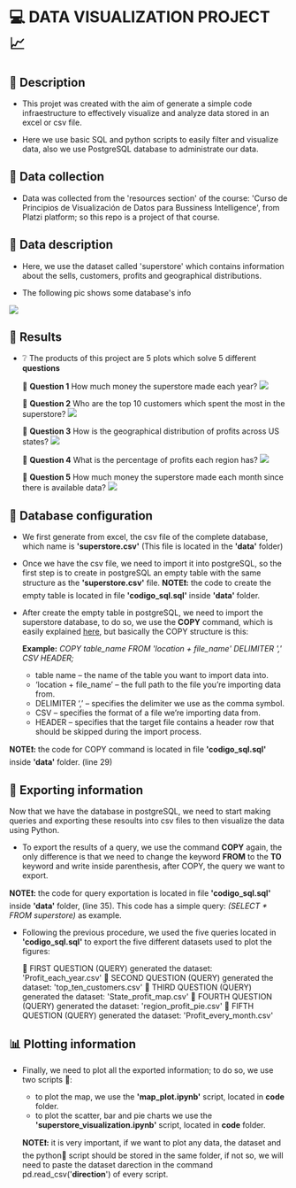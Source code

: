 # :computer: DATA VISUALIZATION PROJECT :chart_with_upwards_trend:

## :scroll: Description
* This projet was created with the aim of generate a simple code infraestructure to effectively visualize and analyze data stored in an excel or csv file. 

* Here we use basic SQL and python scripts to easily filter and visualize data, also we use PostgreSQL database to administrate our data. 

## :minidisc: Data collection 

* Data was collected from the 'resources section' of the course: 'Curso de Principios de Visualización de Datos para Bussiness Intelligence', from Platzi platform; so this repo is a project of that course. 

## :notebook: Data description

* Here, we use the dataset called 'superstore' which contains information about the sells, customers, profits and geographical distributions. 

* The following pic shows some database's info

![](plots/database_info.PNG) 

## :satellite: Results 

* :grey_question: The products of this project are 5 plots which solve 5 different **questions**

    :herb: **Question 1** How much money the superstore made each year?
    ![](plots/year_vs_profit_scatter_plot.png) 

    :herb: **Question 2** Who are the top 10 customers which spent the most in the superstore?
    ![](plots/Top_ten_customers_bar_plot.png)

    :herb: **Question 3** How is the geographical distribution of profits across US states?
    ![](plots/state_profit_map_image.png)

    :herb: **Question 4** What is the percentage of profits each region has?
    ![](plots/percentage_profit_per_region.png)

    :herb: **Question 5** How much money the superstore made each month since there is available data?
    ![](plots/month_vs_profit_scatter_plot.png)


## :minidisc: Database configuration 

* We first generate from excel, the csv file of the complete database, which name is **'superstore.csv'** (This file is located in the **'data'** folder)

* Once we have the csv file, we need to import it into postgreSQL, so the first step is to create in postgreSQL an empty table with the same structure as the **'superstore.csv'** file. 
**NOTE:exclamation::** the code to create the empty table is located in file **'codigo_sql.sql'** inside **'data'** folder. 

* After create the empty table in postgreSQL, we need to import the superstore database, to do so, we use the **COPY** command, which is easily explained [here](https://blog.devart.com/how-to-import-and-export-csv-files-into-a-postgresql-database.html#:~:text=Importing%20a%20CSV%20file%20using%20a%20COPY%20statement&text=Here's%20the%20basic%20syntax%20of,you're%20importing%20data%20from.), but basically the COPY structure is this: 

    **Example:** *COPY table_name  FROM 'location + file_name' DELIMITER ',' CSV HEADER;*

    * table name – the name of the table you want to import data into.
    * ‘location + file_name’ – the full path to the file you’re importing data from.
    * DELIMITER ‘,’ – specifies the delimiter we use as the comma symbol.
    * CSV – specifies the format of a file we’re importing data from.
    * HEADER – specifies that the target file contains a header row that should be skipped during the import process.

**NOTE:exclamation::** the code for COPY command is located in file **'codigo_sql.sql'** inside **'data'** folder. (line 29)

## :electric_plug: Exporting information 

Now that we have the database in postgreSQL, we need to start making queries and exporting these resoults into csv files to then visualize the data using Python. 

* To export the results of a query, we use the command **COPY** again, the only difference is that we need to change the keyword **FROM** to the **TO** keyword and write inside parenthesis, after COPY, the query we want to export. 

**NOTE:exclamation::** the code for query exportation is located in file **'codigo_sql.sql'** inside **'data'** folder, (line 35). This code has a simple query: *(SELECT * FROM superstore)* as example.

* Following the previous procedure, we used the five queries located in **'codigo_sql.sql'** to export the five different datasets used to plot the figures:
    
    :elephant: FIRST QUESTION (QUERY) generated the dataset: 'Profit_each_year.csv'
    :elephant: SECOND QUESTION (QUERY) generated the dataset: 'top_ten_customers.csv'
    :elephant: THIRD QUESTION (QUERY) generated the dataset: 'State_profit_map.csv'
    :elephant: FOURTH QUESTION (QUERY) generated the dataset: 'region_profit_pie.csv'
    :elephant: FIFTH QUESTION (QUERY) generated the dataset: 'Profit_every_month.csv'


## :bar_chart: Plotting information
* Finally, we need to plot all the exported information; to do so, we use two scripts :snake::
    * to plot the map, we use the **'map_plot.ipynb'** script, located in **code** folder.
    * to plot the scatter, bar and pie charts we use the **'superstore_visualization.ipynb'** script, located in **code** folder.

    **NOTE:exclamation::** it is very important, if we want to plot any data, the dataset and the python:snake: script should be stored in the same folder, if not so, we will need to paste the dataset darection in the command pd.read_csv('**direction**') of every script. 













